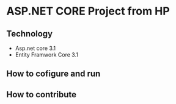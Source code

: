 # ASP.NET CORE Project from HP
## Technology
- Asp.net core 3.1
- Entity Framwork Core 3.1
## How to cofigure and run
## How to contribute